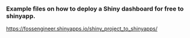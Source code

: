 ### Example files on how to deploy a Shiny dashboard for free to shinyapp.


https://fossengineer.shinyapps.io/shiny_project_to_shinyapps/
